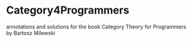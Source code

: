 # Category4Programmers
annotations and solutions for the book Category Theory for Programmers by Bartosz Milewski
